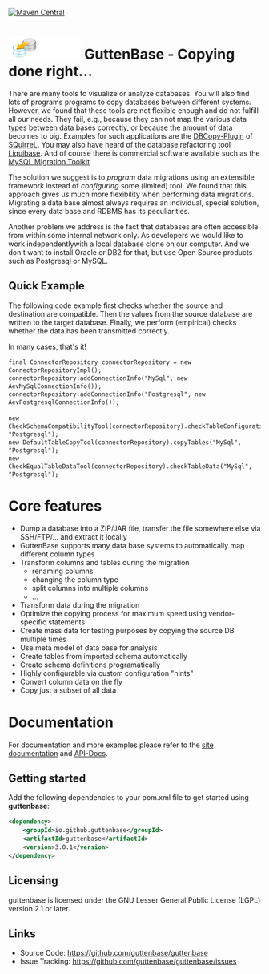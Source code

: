 [![Maven Central](https://maven-badges.herokuapp.com/maven-central/io.github.guttenbase/guttenbase/badge.svg)](https://central.sonatype.com/search?q=guttenbase)
<meta name="google-site-verification" content="auOvsU7wt1p_7X07rHySknnRdCmwldQRpABsB-zar_Y" />

# ![Banner](src/site/images/logo.png) GuttenBase - Copying done right...

There are many tools to visualize or analyze databases. You will also find lots of programs programs to copy databases between
different systems. However, we found that these tools are not flexible enough and do not fulfill all our needs. They fail, e.g.,
because they can not map the various data types between data bases correctly, or because the amount of data becomes to big.
Examples for such applications are the
[DBCopy-Plugin](http://dbcopyplugin.sourceforge.net/) of [SQuirreL](http://squirrel-sql.sourceforge.net/). You may also have heard
of the database refactoring tool [Liquibase](http://www.liquibase.org/). And of course there is commercial software available
such as the [MySQL Migration Toolkit](https://www.mysql.com/products/workbench/migrate/).

The solution we suggest is to _program_ data migrations using an extensible framework instead of _configuring_ some (limited)
tool.
We found that this approach gives us much more flexibility when performing data migrations. Migrating a data base almost always
requires an individual, special solution, since every data base and RDBMS has its peculiarities.

Another problem we address is the fact that databases are often accessible from within some internal network only. As developers
we would like to work independentlywith a local database clone on our computer. And we don't want to install Oracle or DB2 for
that, but use Open Source products
such as Postgresql or MySQL.

## Quick Example

The following code example first checks whether the source and destination are compatible.
Then the values from the source database are written to the target database.
Finally, we perform (empirical) checks whether the data has been transmitted correctly.

In many cases, that's it!

	final ConnectorRepository connectorRepository = new ConnectorRepositoryImpl();
	connectorRepository.addConnectionInfo("MySql", new AevMySqlConnectionInfo());
	connectorRepository.addConnectionInfo("Postgresql", new AevPostgresqlConnectionInfo());
 
	new CheckSchemaCompatibilityTool(connectorRepository).checkTableConfiguration("MySql", "Postgresql");
	new DefaultTableCopyTool(connectorRepository).copyTables("MySql", "Postgresql");
	new CheckEqualTableDataTool(connectorRepository).checkTableData("MySql", "Postgresql");

# Core features

- Dump a database into a ZIP/JAR file, transfer the file somewhere else via SSH/FTP/... and extract it locally
- GuttenBase supports many data base systems to automatically map different column types
- Transform columns and tables during the migration
    - renaming columns
    - changing the column type
    - split columns into multiple columns
    - ...
- Transform data during the migration
- Optimize the copying process for maximum speed using vendor-specific statements
- Create mass data for testing purposes by copying the source DB multiple times
- Use meta model of data base for analysis
- Create tables from imported schema automatically
- Create schema definitions programatically
- Highly configurable via custom configuration "hints"
- Convert column data on the fly
- Copy just a subset of all data

# Documentation

For documentation and more examples please refer to the [site documentation](src/site/index.md) and [API-Docs](https://javadoc.io/doc/de.akquinet.jbosscc.guttenbase/GuttenBase/latest/index.html).

## Getting started

Add the following dependencies to your pom.xml file to get started using **guttenbase**:

```xml
<dependency>
    <groupId>io.github.guttenbase</groupId>
    <artifactId>guttenbase</artifactId>
    <version>3.0.1</version>
</dependency>
```

## Licensing

guttenbase is licensed under the GNU Lesser General Public License (LGPL) version 2.1 or later.

## Links

* Source Code:      https://github.com/guttenbase/guttenbase
* Issue Tracking:   https://github.com/guttenbase/guttenbase/issues
